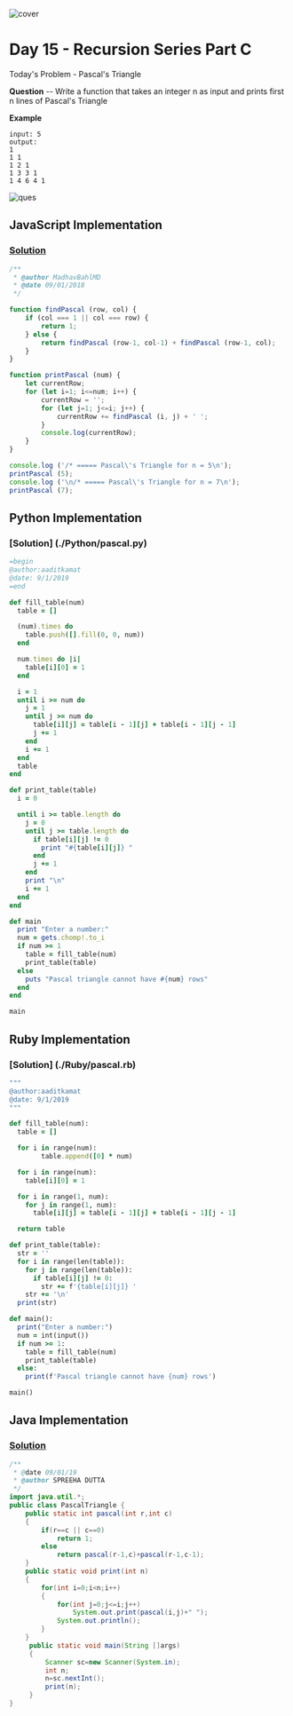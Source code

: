![cover](./cover.png)

# Day 15 - Recursion Series Part C

Today's Problem - Pascal's Triangle

**Question** -- Write a function that takes an integer n as input and prints first n lines of Pascal's Triangle

**Example**

```
input: 5
output:
1  
1 1 
1 2 1 
1 3 3 1 
1 4 6 4 1 
```

![ques](./ques.png)

## JavaScript Implementation

### [Solution](./JavaScript/pascal_MadhavBahlMD)

```js
/**
 * @author MadhavBahlMD
 * @date 09/01/2018
 */

function findPascal (row, col) {
    if (col === 1 || col === row) {
        return 1;
    } else {
        return findPascal (row-1, col-1) + findPascal (row-1, col);
    }
}

function printPascal (num) {
    let currentRow;
    for (let i=1; i<=num; i++) {
        currentRow = '';
        for (let j=1; j<=i; j++) {
            currentRow += findPascal (i, j) + ' ';
        }
        console.log(currentRow);
    }    
}

console.log ('/* ===== Pascal\'s Triangle for n = 5\n');
printPascal (5);
console.log ('\n/* ===== Pascal\'s Triangle for n = 7\n');
printPascal (7);
```

## Python Implementation

### [Solution] (./Python/pascal.py)

```ruby
=begin
@author:aaditkamat
@date: 9/1/2019
=end

def fill_table(num)
  table = []

  (num).times do
    table.push([].fill(0, 0, num))
  end

  num.times do |i|
    table[i][0] = 1
  end

  i = 1
  until i >= num do
    j = 1
    until j >= num do
      table[i][j] = table[i - 1][j] + table[i - 1][j - 1]
      j += 1
    end
    i += 1
  end
  table
end

def print_table(table)
  i = 0

  until i >= table.length do
    j = 0
    until j >= table.length do
      if table[i][j] != 0
        print "#{table[i][j]} "
      end
      j += 1
    end
    print "\n"
    i += 1
  end
end

def main
  print "Enter a number:"
  num = gets.chomp!.to_i
  if num >= 1
    table = fill_table(num)
    print_table(table)
  else
    puts "Pascal triangle cannot have #{num} rows"
  end
end

main
```

## Ruby Implementation

### [Solution] (./Ruby/pascal.rb)

```ruby
"""
@author:aaditkamat
@date: 9/1/2019
"""

def fill_table(num):
  table = []

  for i in range(num):
        table.append([0] * num)

  for i in range(num):
    table[i][0] = 1

  for i in range(1, num):
    for j in range(1, num):
      table[i][j] = table[i - 1][j] + table[i - 1][j - 1]

  return table

def print_table(table):
  str = ''
  for i in range(len(table)):
    for j in range(len(table)):
      if table[i][j] != 0:
        str += f'{table[i][j]} '
    str += '\n'
  print(str)

def main():
  print("Enter a number:")
  num = int(input())
  if num >= 1:
    table = fill_table(num)
    print_table(table)
  else:
    print(f'Pascal triangle cannot have {num} rows')

main()
```

## Java Implementation

### [Solution](./Java/PascalTriangle.java)

```java
/**
 * @date 09/01/19
 * @author SPREEHA DUTTA
 */
import java.util.*;
public class PascalTriangle {
    public static int pascal(int r,int c)
    {
        if(r==c || c==0)
            return 1;
        else
            return pascal(r-1,c)+pascal(r-1,c-1);
    }
    public static void print(int n)
    {
        for(int i=0;i<n;i++)
        {
            for(int j=0;j<=i;j++)
                System.out.print(pascal(i,j)+" ");
            System.out.println();
        }
    }
     public static void main(String []args)
     {
         Scanner sc=new Scanner(System.in);
         int n;
         n=sc.nextInt();
         print(n);
     }
}
```